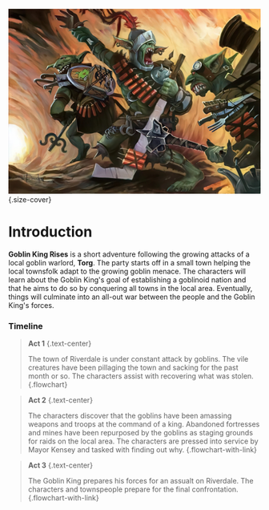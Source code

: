 ![Overview Page Cover](../.references/images/gkr-cover.jpg){.size-cover}

# Introduction
**Goblin King Rises** is a short adventure following the growing attacks of a local goblin warlord, **Torg**. The party starts off in a small town helping the local townsfolk adapt to the growing goblin menace. The characters will learn about the Goblin King's goal of establishing a goblinoid nation and that he aims to do so by conquering all towns in the local area. Eventually, things will culminate into an all-out war between the people and the Goblin King's forces.

### Timeline
>**Act 1**
{.text-center}
>
>The town of Riverdale is under constant attack by goblins. The vile creatures have been pillaging the town and sacking for the past month or so. The characters assist with recovering what was stolen.
{.flowchart}

>**Act 2**
{.text-center}
>
>The characters discover that the goblins have been amassing weapons and troops at the command of a king. Abandoned fortresses and mines have been repurposed by the goblins as staging grounds for raids on the local area. The characters are pressed into service by Mayor Kensey and tasked with finding out why.
{.flowchart-with-link}

>**Act 3**
{.text-center}
>
>The Goblin King prepares his forces for an assualt on Riverdale. The characters and townspeople prepare for the final confrontation.
{.flowchart-with-link}